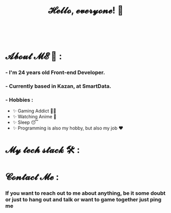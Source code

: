 # <div align='center'>𝓗𝓮𝓵𝓵𝓸, 𝓮𝓿𝓮𝓻𝔂𝓸𝓷𝓮! 👋</div> 

</br>
</br>
</br>


# 𝓐𝓫𝓸𝓾𝓽 𝓜𝓔 💬 :

### - I'm 24 years old Front-end Developer.

### - Currently based in Kazan, at SmartData.

### - Hobbies :
- ✨ Gaming Addict 👨‍💻
- ✨ Watching Anime 👾
- ✨ Sleep 😴
- ✨ Programming is also my hobby, but also my job ❤

# 𝓜𝔂 𝓽𝓮𝓬𝓱 𝓼𝓽𝓪𝓬𝓴 🛠 :

# 𝓒𝓸𝓷𝓽𝓪𝓬𝓽 𝓜𝓮 :

### If you want to reach out to me about anything, be it some doubt or just to hang out and talk or want to game together just ping me